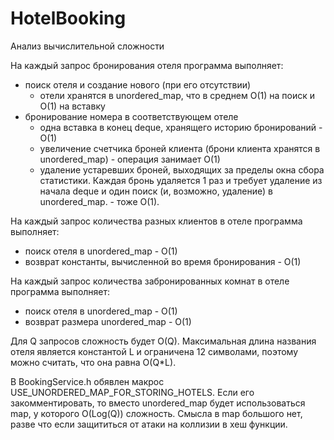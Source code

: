 # HotelBooking
 
Анализ вычислительной сложности

На каждый запрос бронирования отеля программа выполняет:
- поиск отеля и создание нового (при его отсутствии)
  - отели хранятся в unordered_map, что в среднем O(1) на поиск и O(1) на вставку
- бронирование номера в соответствующем отеле
  - одна вставка в конец deque, хранящего историю бронирований - O(1)
  - увеличение счетчика броней клиента (брони клиента хранятся в unordered_map) - операция занимает O(1)
  - удаление устаревших броней, выходящих за пределы окна сбора статистики. Каждая бронь удаляется 1 раз и требует удаление из начала deque и один поиск (и, возможно, удаление) в unordered_map. - тоже O(1).

На каждый запрос количества разных клиентов в отеле программа выполняет:
- поиск отеля в unordered_map - O(1)
- возврат константы, вычисленной во время бронирования - O(1)

На каждый запрос количества забронированных комнат в отеле программа выполняет:
- поиск отеля в unordered_map - O(1)
- возврат размера unordered_map - O(1)

Для Q запросов сложность будет O(Q). Максимальная длина названия отеля является константой L и ограничена 12 символами, поэтому можно считать, что она равна O(Q*L).

В BookingService.h обявлен макрос USE_UNORDERED_MAP_FOR_STORING_HOTELS. Если его закомментировать, то вместо unordered_map будет использоваться map, у которого O(Log(Q)) сложность. Смысла в map большого нет, разве что если защититься от атаки на коллизии в хеш функции.


